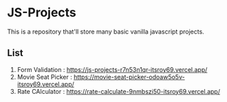 # JS-Projects

This is a repository that'll store many basic vanilla javascript projects.

## List

1. Form Validation : https://js-projects-r7n53n1qr-itsroy69.vercel.app/
2. Movie Seat Picker : https://movie-seat-picker-odoaw5o5v-itsroy69.vercel.app/
3. Rate CAlculator : https://rate-calculate-9nmbszi50-itsroy69.vercel.app/
